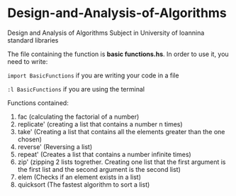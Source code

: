 # Design-and-Analysis-of-Algorithms
Design and Analysis of Algorithms Subject in University of Ioannina standard libraries

The file containing the function is **basic functions.hs**. In order to use it, you need to write:

`import BasicFunctions` if you are writing your code in a file

`:l BasicFunctions` if you are using the terminal

Functions contained:
1. fac (calculating the factorial of a number)
2. replicate' (creating a list that contains a number n times)
3. take' (Creating a list that contains all the elements greater than the one chosen)
4. reverse' (Reversing a list)
5. repeat' (Creates a list that contains a number infinite times)
6. zip' (zipping 2 lists togrether. Creating one list that the first argument is the first list and the second argument is the second list)
7. elem (Checks if an element exists in a list)
8. quicksort (The fastest algorithm to sort a list)